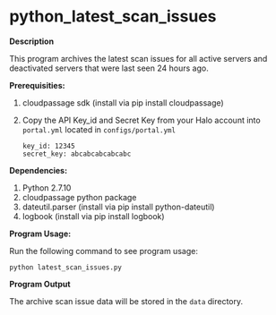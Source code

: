 # python_latest_scan_issues

<b> Description </b>

This program archives the latest scan issues for all active servers and deactivated servers that were last seen 24 hours ago.

<b> Prerequisities: </b>

1. cloudpassage sdk (install via pip install cloudpassage)

2. Copy the API Key_id and Secret Key from your Halo account into `portal.yml` located in `configs/portal.yml`

    ```
    key_id: 12345
    secret_key: abcabcabcabcabc
    ```

<b> Dependencies: </b>

1. Python 2.7.10
2. cloudpassage python package
3. dateutil.parser (install via pip install python-dateutil)
4. logbook (install via pip install logbook)

<b> Program Usage: </b>

Run the following command to see program usage:

```
python latest_scan_issues.py
```

<b> Program Output </b>

The archive scan issue data will be stored in the `data` directory.
